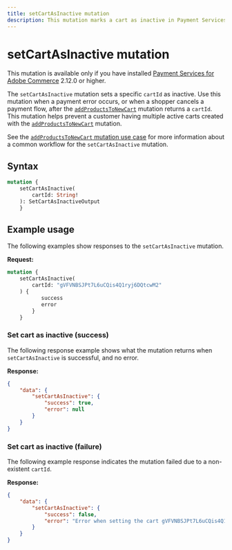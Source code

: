 ```yaml
---
title: setCartAsInactive mutation
description: This mutation marks a cart as inactive in Payment Services, helping prevent multiple active carts for logged-in customers during specific payment flows.
---
```


# setCartAsInactive mutation

<InlineAlert variant="info" slots="text" />

This mutation is available only if you have installed [Payment Services for Adobe Commerce](https://commercemarketplace.adobe.com/magento-payment-services.html) 2.12.0 or higher.

The `setCartAsInactive` mutation sets a specific `cartId` as inactive. Use this mutation when a payment error occurs,  or when a shopper cancels a payment flow, after the [`addProductsToNewCart`](add-products-new-cart.md) mutation returns a `cartId`. This mutation helps prevent a customer having multiple active carts created with the [`addProductsToNewCart`](add-products-new-cart.md) mutation.

See the [`addProductsToNewCart` mutation use case](add-products-new-cart.md#use-case-smart-button-on-the-product-details-page-pdp) for more information about a common workflow for the `setCartAsInactive` mutation.

## Syntax

```graphql
mutation {
    setCartAsInactive(
        cartId: String!
    ): SetCartAsInactiveOutput
    }
```

## Example usage

The following examples show responses to the `setCartAsInactive` mutation.

**Request:**

```graphql
mutation {
    setCartAsInactive(
        cartId: "gVFVNBSJPt7L6uCQis4Q1ryj6DQtcwM2"
    ) {
           success
           error 
        }
    }
```

### Set cart as inactive (success)

The following response example shows what the mutation returns when `setCartAsInactive` is successful, and no error.

**Response:**

```json
{
    "data": {
        "setCartAsInactive": {
            "success": true,
            "error": null
        }
    }
}
```

### Set cart as inactive (failure)

The following example response indicates the mutation failed due to a non-existent `cartId`.

**Response:**

```json
{
    "data": {
        "setCartAsInactive": {
            "success": false,
            "error": "Error when setting the cart gVFVNBSJPt7L6uCQis4Q1ryj6QtcwM2 as inactive - No such entity with cartId = null "
        }
    }
}
```
